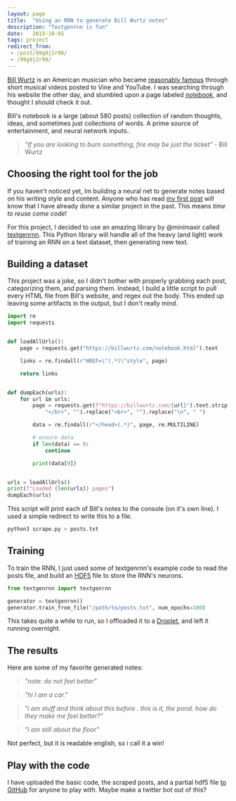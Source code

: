 ```yaml
---
layout: page
title:  "Using an RNN to generate Bill Wurtz notes"
description: "Textgenrnn is fun"
date:   2019-10-05
tags: project
redirect_from: 
 - /post/99g9j2r90/
 - /99g9j2r90/
---
```


[Bill Wurtz](https://billwurtz.com/) is an American musician who became [reasonably famous](https://socialblade.com/youtube/user/billwurtz/realtime) through short musical videos posted to Vine and YouTube. I was searching through his website the other day, and stumbled upon a page labeled [*notebook*](https://billwurtz.com/notebook.html), and thought I should check it out.

Bill's notebook is a large (about 580 posts) collection of random thoughts, ideas, and sometimes just collections of words. A prime source of entertainment, and neural network inputs..

> *"If you are looking to burn something, fire may be just the ticket"* - Bill Wurtz

## Choosing the right tool for the job
If you haven't noticed yet, Im building a neural net to generate notes based on his writing style and content. Anyone who has read [my first post](/blog/2018/06/27/becomeranter) will know that I have already done a similar project in the past. This means *time to reuse come code*!

For this project, I decided to use an amazing library by @minimaxir called [textgenrnn](https://github.com/minimaxir/textgenrnn). This Python library will handle all of the heavy (and light) work of training an RNN on a text dataset, then generating new text. 

## Building a dataset
This project was a joke, so I didn't bother with properly grabbing each post, categorizing them, and parsing them. Instead, I build a little script to pull every HTML file from Bill's website, and regex out the body. This ended up leaving some artifacts in the output, but I don't really mind.

```python
import re
import requests


def loadAllUrls():
    page = requests.get("https://billwurtz.com/notebook.html").text

    links = re.findall(r"HREF=\"(.*)\"style", page)

    return links


def dumpEach(urls):
    for url in urls:
        page = requests.get(f"https://billwurtz.com/{url}").text.strip().replace(
            "</br>", "").replace("<br>", "").replace("\n", " ")

        data = re.findall(r"</head>(.*)", page, re.MULTILINE)

        # ensure data
        if len(data) == 0:
            continue

        print(data[0])


urls = loadAllUrls()
print(f"Loaded {len(urls)} pages")
dumpEach(urls)

```

This script will print each of Bill's notes to the console (on it's own line). I used a simple redirect to write this to a file.

```sh
python3 scrape.py > posts.txt
```

## Training
To train the RNN, I just used some of textgenrnn's example code to read the posts file, and build an [HDF5](https://en.wikipedia.org/wiki/Hierarchical_Data_Format) file to store the RNN's neurons.

```python
from textgenrnn import textgenrnn

generator = textgenrnn()
generator.train_from_file("/path/to/posts.txt", num_epochs=100)
```

This takes quite a while to run, so I offloaded it to a [Droplet](https://www.digitalocean.com/products/droplets/), and left it running overnight.

## The results
Here are some of my favorite generated notes:

> *"note: do not feel better"*

> *"hi  I am a car."*

> *"i am stuff and think about this before . this is it, the pond. how do they make me feel better?"*

> *"i am still about the floor"*

Not perfect, but it is readable english, so i call it a win!

## Play with the code
I have uploaded the basic code, the scraped posts, and a partial hdf5 file [to GitHub](https://github.com/Ewpratten/be-bill) for anyone to play with. Maybe make a twitter bot out of this?